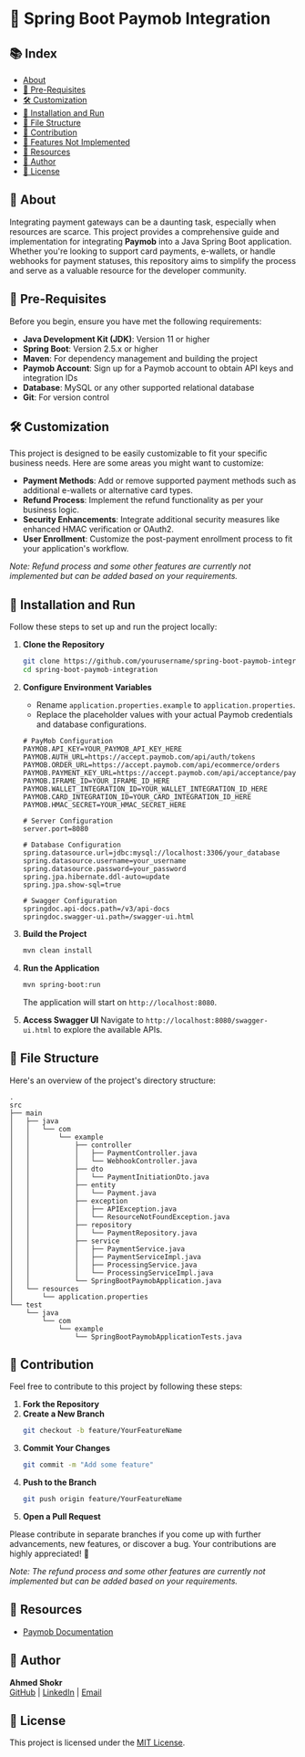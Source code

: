 # 🌟 Spring Boot Paymob Integration

## 📚 Index
- [About](#about)
- [📓 Pre-Requisites](#-pre-requisites)
- [🛠️ Customization](#-customization)
- [🔌 Installation and Run](#-installation-and-run)
- [📁 File Structure](#-file-structure)
- [🤝 Contribution](#-contribution)
- [🔄 Features Not Implemented](#-features-not-implemented)
- [📖 Resources](#-resources)
- [🌟 Author](#-author)
- [📄 License](#-license)

## 📝 About
Integrating payment gateways can be a daunting task, especially when resources are scarce. This project provides a comprehensive guide and implementation for integrating **Paymob** into a Java Spring Boot application. Whether you're looking to support card payments, e-wallets, or handle webhooks for payment statuses, this repository aims to simplify the process and serve as a valuable resource for the developer community.

## 📓 Pre-Requisites
Before you begin, ensure you have met the following requirements:

- **Java Development Kit (JDK)**: Version 11 or higher
- **Spring Boot**: Version 2.5.x or higher
- **Maven**: For dependency management and building the project
- **Paymob Account**: Sign up for a Paymob account to obtain API keys and integration IDs
- **Database**: MySQL or any other supported relational database
- **Git**: For version control

## 🛠️ Customization
This project is designed to be easily customizable to fit your specific business needs. Here are some areas you might want to customize:

- **Payment Methods**: Add or remove supported payment methods such as additional e-wallets or alternative card types.
- **Refund Process**: Implement the refund functionality as per your business logic.
- **Security Enhancements**: Integrate additional security measures like enhanced HMAC verification or OAuth2.
- **User Enrollment**: Customize the post-payment enrollment process to fit your application's workflow.

*Note: Refund process and some other features are currently not implemented but can be added based on your requirements.*

## 🔌 Installation and Run
Follow these steps to set up and run the project locally:

1. **Clone the Repository**
    ```bash
    git clone https://github.com/yourusername/spring-boot-paymob-integration.git
    cd spring-boot-paymob-integration
    ```

2. **Configure Environment Variables**
    - Rename `application.properties.example` to `application.properties`.
    - Replace the placeholder values with your actual Paymob credentials and database configurations.
    ```properties
    # PayMob Configuration
    PAYMOB.API_KEY=YOUR_PAYMOB_API_KEY_HERE
    PAYMOB.AUTH_URL=https://accept.paymob.com/api/auth/tokens
    PAYMOB.ORDER_URL=https://accept.paymob.com/api/ecommerce/orders
    PAYMOB.PAYMENT_KEY_URL=https://accept.paymob.com/api/acceptance/payment_keys
    PAYMOB.IFRAME_ID=YOUR_IFRAME_ID_HERE
    PAYMOB.WALLET_INTEGRATION_ID=YOUR_WALLET_INTEGRATION_ID_HERE
    PAYMOB.CARD_INTEGRATION_ID=YOUR_CARD_INTEGRATION_ID_HERE
    PAYMOB.HMAC_SECRET=YOUR_HMAC_SECRET_HERE

    # Server Configuration
    server.port=8080

    # Database Configuration
    spring.datasource.url=jdbc:mysql://localhost:3306/your_database
    spring.datasource.username=your_username
    spring.datasource.password=your_password
    spring.jpa.hibernate.ddl-auto=update
    spring.jpa.show-sql=true

    # Swagger Configuration
    springdoc.api-docs.path=/v3/api-docs
    springdoc.swagger-ui.path=/swagger-ui.html
    ```

3. **Build the Project**
    ```bash
    mvn clean install
    ```

4. **Run the Application**
    ```bash
    mvn spring-boot:run
    ```
    The application will start on `http://localhost:8080`.

5. **Access Swagger UI**
    Navigate to `http://localhost:8080/swagger-ui.html` to explore the available APIs.

## 📁 File Structure
Here's an overview of the project's directory structure:
```
.
src
├── main
│   ├── java
│   │   └── com
│   │       └── example
│   │           ├── controller
│   │           │   ├── PaymentController.java
│   │           │   └── WebhookController.java
│   │           ├── dto
│   │           │   └── PaymentInitiationDto.java
│   │           ├── entity
│   │           │   └── Payment.java
│   │           ├── exception
│   │           │   ├── APIException.java
│   │           │   └── ResourceNotFoundException.java
│   │           ├── repository
│   │           │   └── PaymentRepository.java
│   │           ├── service
│   │           │   ├── PaymentService.java
│   │           │   ├── PaymentServiceImpl.java
│   │           │   ├── ProcessingService.java
│   │           │   └── ProcessingServiceImpl.java
│   │           └── SpringBootPaymobApplication.java
│   └── resources
│       └── application.properties
└── test
    └── java
        └── com
            └── example
                └── SpringBootPaymobApplicationTests.java

```



## 🤝 Contribution
Feel free to contribute to this project by following these steps:

1. **Fork the Repository**
2. **Create a New Branch**
    ```bash
    git checkout -b feature/YourFeatureName
    ```
3. **Commit Your Changes**
    ```bash
    git commit -m "Add some feature"
    ```
4. **Push to the Branch**
    ```bash
    git push origin feature/YourFeatureName
    ```
5. **Open a Pull Request**

Please contribute in separate branches if you come up with further advancements, new features, or discover a bug. Your contributions are highly appreciated! 🙏

*Note: The refund process and some other features are currently not implemented but can be added based on your requirements.*

## 📖 Resources
- [Paymob Documentation](https://developers.paymob.com/egypt/getting-started-egypt)

## 🌟 Author
**Ahmed Shokr**  
[GitHub](https://github.com/ahmedShokrr) | [LinkedIn](https://www.linkedin.com/in/ahmed-shokr-015426229/) | [Email](Gmail:shokra19@gmail.com)

## 📄 License
This project is licensed under the [MIT License](LICENSE).



